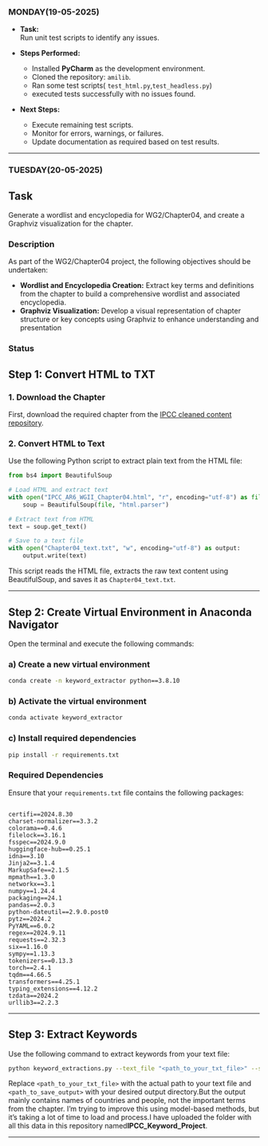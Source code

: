 ### MONDAY(19-05-2025)
- **Task:**  
  Run unit test scripts to identify any issues.

- **Steps Performed:**
  - Installed **PyCharm** as the development environment.
  - Cloned the repository: `amilib`.
  - Ran some test scripts( `test_html.py`,`test_headless.py`)
  - executed tests successfully with no issues found.
- **Next Steps:**
   - Execute remaining test scripts.
   - Monitor for errors, warnings, or failures.
   - Update documentation as required based on test results.               
---
### TUESDAY(20-05-2025)
  ## Task
Generate a wordlist and encyclopedia for WG2/Chapter04, and create a Graphviz visualization for the chapter.

### Description
As part of the WG2/Chapter04 project, the following objectives should be undertaken:
- **Wordlist and Encyclopedia Creation:** Extract key terms and definitions from the chapter to build a comprehensive wordlist and associated encyclopedia.
- **Graphviz Visualization:** Develop a visual representation of chapter structure or key concepts using Graphviz to enhance understanding and presentation

### Status
## Step 1: Convert HTML to TXT

### 1. Download the Chapter
First, download the required chapter from the [IPCC cleaned content repository](https://github.com/semanticClimate/ipcc/tree/main/cleaned_content).
### 2. Convert HTML to Text
Use the following Python script to extract plain text from the HTML file:

```python
from bs4 import BeautifulSoup

# Load HTML and extract text
with open("IPCC_AR6_WGII_Chapter04.html", "r", encoding="utf-8") as file:
    soup = BeautifulSoup(file, "html.parser")

# Extract text from HTML
text = soup.get_text()

# Save to a text file
with open("Chapter04_text.txt", "w", encoding="utf-8") as output:
    output.write(text)
```

This script reads the HTML file, extracts the raw text content using BeautifulSoup, and saves it as `Chapter04_text.txt`.

---

## Step 2: Create Virtual Environment in Anaconda Navigator

Open the terminal and execute the following commands:

### a) Create a new virtual environment
```sh
conda create -n keyword_extractor python==3.8.10
```

### b) Activate the virtual environment
```sh
conda activate keyword_extractor
```

### c) Install required dependencies
```sh
pip install -r requirements.txt
```

### Required Dependencies
Ensure that your `requirements.txt` file contains the following packages:

```

certifi==2024.8.30
charset-normalizer==3.3.2
colorama==0.4.6
filelock==3.16.1
fsspec==2024.9.0
huggingface-hub==0.25.1
idna==3.10
Jinja2==3.1.4
MarkupSafe==2.1.5
mpmath==1.3.0
networkx==3.1
numpy==1.24.4
packaging==24.1
pandas==2.0.3
python-dateutil==2.9.0.post0
pytz==2024.2
PyYAML==6.0.2
regex==2024.9.11
requests==2.32.3
six==1.16.0
sympy==1.13.3
tokenizers==0.13.3
torch==2.4.1
tqdm==4.66.5
transformers==4.25.1
typing_extensions==4.12.2
tzdata==2024.2
urllib3==2.2.3
```
---

## Step 3: Extract Keywords
Use the following command to extract keywords from your text file:

```sh
python keyword_extractions.py --text_file "<path_to_your_txt_file>" --saving_path "<path_to_save_output>"
```
Replace `<path_to_your_txt_file>` with the actual path to your text file and `<path_to_save_output>` with your desired output directory.But the output mainly contains names of countries and people, not the important terms from the chapter. I’m trying to improve this using model-based methods, but it’s taking a lot of time to load and process.I have uploaded the folder with all this data in this repository named**IPCC_Keyword_Project**.

---

